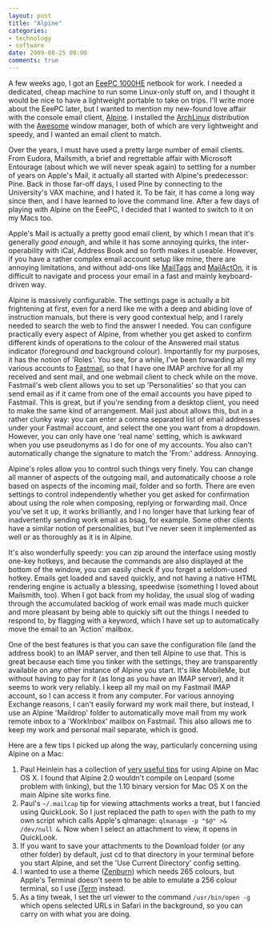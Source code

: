 ```yaml
---
layout: post
title: "Alpine"
categories:
- technology
- software
date: 2009-08-25 00:00
comments: true
---
```


<p>A few weeks ago, I got an <a href="http://eeepc.asus.com/global/product1000he.html">EeePC 1000HE</a> netbook for work. I needed a dedicated, cheap machine to run some Linux-only stuff on, and I thought it would be nice to have a lightweight portable to take on trips. I'll write more about the EeePC later, but I wanted to mention my new-found love affair with the console email client, <a href="http://www.washington.edu/alpine/">Alpine</a>. I installed the <a href="http://www.archlinux.org/">ArchLinux</a> distribution with the <a href="http://awesome.naquadah.org/">Awesome</a> window manager, both of which are very lightweight and speedy, and I wanted an email client to match.</p>

<p>Over the years, I must have used a pretty large number of email clients. From Eudora, Mailsmith, a brief and regrettable affair with Microsoft Entourage (about which we will never speak again) to settling for a number of years on Apple's Mail, it actually all started with Alpine's predecessor: Pine. Back in those far-off days, I used Pine by connecting to the University's VAX machine, and I hated it. To be fair, it has come a long way since then, and I have learned to love the command line. After a few days of playing with Alpine on the EeePC, I decided that I wanted to switch to it on my Macs too.</p>


<p>Apple's Mail is actually a pretty good email client, by which I mean that it's generally <em>good enough</em>, and while it has some annoying quirks, the inter-operability with iCal, Address Book and so forth makes it useable. However, if you have a rather complex email account setup like mine, there are annoying limitations, and without add-ons like <a href="http://www.indev.ca/MailTags.html">MailTags</a> and <a href="http://www.indev.ca/MailActOn.html">MailActOn</a>, it is difficult to navigate and process your email in a fast and mainly keyboard-driven way.</p>

<p>Alpine is massively configurable. The settings page is actually a bit frightening at first, even for a nerd like me with a deep and abiding love of instruction manuals, but there is very good contextual help, and I rarely needed to search the web to find the answer I needed. You can configure practically every aspect of Alpine, from whether you get asked to confirm different kinds of operations to the colour of the Answered mail status indicator (foreground <em>and</em> background colour). Importantly for my purposes, it has the notion of 'Roles'. You see, for a while, I've been forwarding all my various accounts to <a href="http://fastmail.fm/">Fastmail</a>, so that I have one IMAP archive for all my received and sent mail, and one webmail client to check while on the move. Fastmail's web client allows you to set up 'Personalities' so that you can send email as if it came from one of the email accounts you have piped to Fastmail. This is great, but if you're sending from a desktop client, you need to make the same kind of arrangement. Mail just about allows this, but in a rather clunky way: you can enter a comma separated list of email addresses under your Fastmail account, and select the one you want from a dropdown. However, you can only have one 'real name' setting, which is awkward when you use pseudonyms as I do for one of my accounts. You also can't automatically change the signature to match the 'From:' address. Annoying.</p>

<p>Alpine's roles allow you to control such things very finely. You can change all manner of aspects of the outgoing mail, and automatically choose a role based on aspects of the incoming mail, folder and so forth. There are even settings to control independently whether you get asked for confirmation about using the role when composing, replying or forwarding mail. Once you've set it up, it works brilliantly, and I no longer have that lurking fear of inadvertently sending work email as bsag, for example. Some other clients have a similar notion of personalities, but I've never seen it implemented as well or as thoroughly as it is in Alpine.</p>

<p>It's also wonderfully speedy: you can zip around the interface using mostly one-key hotkeys, and because the commands are also displayed at the bottom of the window, you can easily check if you forget a seldom-used hotkey. Emails get loaded and saved quickly, and not having a native HTML rendering engine is actually a blessing, speedwise (something I loved about Mailsmith, too). When I got back from my holiday, the usual slog of wading through the accumulated backlog of work email was made much quicker and more pleasant by being able to quickly sift out the things I needed to respond to, by flagging with a keyword, which I have set up to automatically move the email to an 'Action' mailbox.</p>

<p>One of the best features is that you can save the configuration file &#40;and the address book&#41; to an IMAP server, and then tell Alpine to use that. This is great because each time you tinker with the settings, they are transparently available on any other instance of Alpine you start. It's like  MobileMe, but without having to pay for it (as long as you have an IMAP server), and it seems to work very reliably. I keep all my mail on my Fastmail IMAP account, so I can access it from any computer. For various annoying Exchange reasons, I can't easily forward my work mail there, but instead, I use an Alpine 'Maildrop' folder to automatically move mail from my work remote inbox to a 'WorkInbox' mailbox on Fastmail. This also allows me to keep my work and personal mail separate, which is good.</p>

<p>Here are a few tips I picked up along the way, particularly concerning using Alpine on a Mac:</p>

<ol>
<li>Paul Heinlein has a collection of <a href="http://www.madboa.com/geek/pine-macosx/">very useful tips</a> for using Alpine on Mac OS X. I found that Alpine 2.0 wouldn't compile on Leopard (some problem with linking), but the 1.10 binary version for Mac OS X on the main Alpine site works fine.</li>
<li>Paul's <code>~/.mailcap</code> tip for viewing attachments works a treat, but I fancied using QuickLook. So I just replaced the path to <code>open</code> with the path to my own script which calls Apple's qlmanage: <code>qlmanage -p "$@" &gt;&amp; /dev/null &amp;</code>. Now when I select an attachment to view, it opens in QuickLook.</li>
<li>If you want to save your attachments to the Download folder (or any other folder) by default, just cd to that directory in your terminal before you start Alpine, and set the 'Use Current Directory' config setting.</li>
<li>I wanted to use a theme (<a href="http://sysphere.org/~anrxc/j/articles/zenburn/index.html">Zenburn</a>) which needs 265 colours, but Apple's Terminal doesn't seem to be able to emulate a 256 colour terminal, so I use <a href="http://iterm.sourceforge.net/">iTerm</a> instead.</li>
<li>As a tiny tweak, I set the url viewer to the command <code>/usr/bin/open -g</code> which opens selected URLs in Safari in the background, so you can carry on with what you are doing.</li>
</ol>

